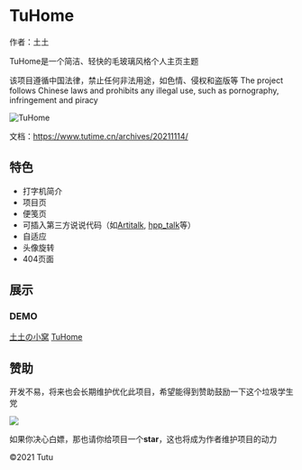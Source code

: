 # TuHome

作者：土土

TuHome是一个简洁、轻快的毛玻璃风格个人主页主题

该项目遵循中国法律，禁止任何非法用途，如色情、侵权和盗版等
The project follows Chinese laws and prohibits any illegal use, such as pornography, infringement and piracy

<!--more-->

![TuHome](https://cdn.jsdelivr.net/gh/ye-tutu/blog-cdn@main/picture/1636812165000.png)

文档：<https://www.tutime.cn/archives/20211114/>

## 特色

* 打字机简介
* 项目页
* 便笺页
* 可插入第三方说说代码（如[Artitalk](https://artitalk.js.org/), [hpp_talk](https://hexoplusplus.js.org/use/hexoinit.html#%E8%AF%B4%E8%AF%B4%E5%8A%9F%E8%83%BD)等）
* 自适应
* 头像旋转
* 404页面

## 展示

### DEMO

[土土の小窝](https://home.tutime.cn/)
[TuHome](https://tuhome.imsb.top/)

## 赞助

开发不易，将来也会长期维护优化此项目，希望能得到赞助鼓励一下这个垃圾学生党

![](https://cdn.jsdelivr.net/gh/ye-tutu/blog-cdn@main/picture/1636820800000.png)

如果你决心白嫖，那也请你给项目一个**star**，这也将成为作者维护项目的动力

©️2021 Tutu
